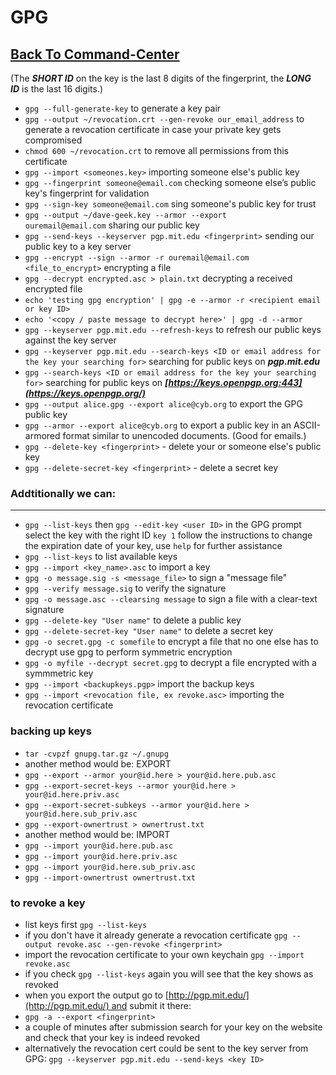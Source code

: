 # GPG

## [Back To Command-Center](https://github.com/encryptedninja/command-center/blob/dev/README.md)

(The ***SHORT ID*** on the key is the last 8 digits of the fingerprint, the ***LONG ID*** is the last 16 digits.)

- `gpg --full-generate-key` to generate a key pair
- `gpg --output ~/revocation.crt --gen-revoke our_email_address` to generate a revocation certificate in case your private key gets compromised
- `chmod 600 ~/revocation.crt` to remove all permissions from this certificate
- `gpg --import <someones.key>` importing someone else's public key
- `gpg --fingerprint someone@email.com` checking someone else’s public key's fingerprint for validation
- `gpg --sign-key someone@email.com` sing someone's public key for trust
- `gpg --output ~/dave-geek.key --armor --export ouremail@email.com` sharing our public key
- `gpg --send-keys --keyserver pgp.mit.edu <fingerprint>` sending our public key to a key server
- `gpg --encrypt --sign --armor -r ouremail@email.com <file_to_encrypt>` encrypting a file
- `gpg --decrypt encrypted.asc > plain.txt` decrypting a received encrypted file
- `echo 'testing gpg encryption' | gpg -e --armor -r <recipient email or key ID>`
- `echo '<copy / paste message to decrypt here>' | gpg -d --armor`
- `gpg --keyserver pgp.mit.edu --refresh-keys` to refresh our public keys against the key server
- `gpg --keyserver pgp.mit.edu --search-keys <ID or email address for the key your searching for>` searching for public keys on ***pgp.mit.edu***
- `gpg --search-keys <ID or email address for the key your searching for>` searching for public keys on ***[https://keys.openpgp.org:443](https://keys.openpgp.org/)***
- `gpg --output alice.gpg --export alice@cyb.org` to export the GPG public key
- `gpg --armor --export alice@cyb.org` to export a public key in an ASCII-armored format similar to unencoded documents. (Good for emails.)
- `gpg --delete-key <fingerprint>` - delete your or someone else's public key
- `gpg --delete-secret-key <fingerprint>` - delete a secret key

### Addtitionally we can:

---

- `gpg --list-keys` then `gpg --edit-key <user ID>` in the GPG prompt select the key with the right ID `key 1` follow the instructions to change the expiration date of your key, use `help` for further assistance
- `gpg --list-keys` to list available keys
- `gpg --import <key_name>.asc` to import a key
- `gpg -o message.sig -s <message_file>` to sign a "message file"
- `gpg --verify message.sig` to verify the signature
- `gpg -o message.asc --clearsing message` to sign a file with a clear-text signature
- `gpg --delete-key "User name"` to delete a public key
- `gpg --delete-secret-key "User name"` to delete a secret key
- `gpg -o secret.gpg -c somefile` to encrypt a file that no one else has to decrypt use gpg to perform symmetric encryption
- `gpg -o myfile --decrypt secret.gpg` to decrypt a file encrypted with a symmmetric key
- `gpg --import <backupkeys.pgp>` import the backup keys
- `gpg --import <revocation file, ex revoke.asc>` importing the revocation certificate

### backing up keys

- `tar -cvpzf gnupg.tar.gz ~/.gnupg`
- another method would be: EXPORT
- `gpg --export --armor your@id.here > your@id.here.pub.asc`
- `gpg --export-secret-keys --armor your@id.here > your@id.here.priv.asc`
- `gpg --export-secret-subkeys --armor your@id.here > your@id.here.sub_priv.asc`
- `gpg --export-ownertrust > ownertrust.txt`
- another method would be: IMPORT
- `gpg --import your@id.here.pub.asc`
- `gpg --import your@id.here.priv.asc`
- `gpg --import your@id.here.sub_priv.asc`
- `gpg --import-ownertrust ownertrust.txt`

### to revoke a key

- list keys first `gpg --list-keys`
- if you don't have it already generate a revocation certificate `gpg --output revoke.asc --gen-revoke <fingerprint>`
- import the revocation certificate to your own keychain `gpg --import revoke.asc`
- if you check `gpg --list-keys` again you will see that the key shows as revoked
- when you export the output go to [http://pgp.mit.edu/](http://pgp.mit.edu/) and submit it there:
- `gpg -a --export <fingerprint>`
- a couple of minutes after submission search for your key on the website and check that your key is indeed revoked
- alternatively the revocation cert could be sent to the key server from GPG: `gpg --keyserver pgp.mit.edu --send-keys <key ID>`
